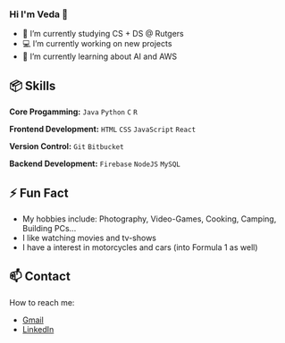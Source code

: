 ### Hi I'm Veda 👋

- 🔭 I’m currently studying CS + DS @ Rutgers
- 💻 I’m currently working on new projects
- 🌱 I’m currently learning about AI and AWS

## 📦 Skills

**Core Progamming:** `Java` `Python` `C` `R`

**Frontend Development:** `HTML` `CSS` `JavaScript` `React`
 
**Version Control:** `Git` `Bitbucket`

**Backend Development:** `Firebase` `NodeJS` `MySQL`
 
## ⚡ Fun Fact 

- My hobbies include: Photography, Video-Games, Cooking, Camping, Building PCs...
- I like watching movies and tv-shows
- I have a interest in motorcycles and cars (into Formula 1 as well)

## 📫 Contact

 How to reach me:
 - [Gmail](veda.yakkali3@gmail.com)
 - [LinkedIn](https://www.linkedin.com/in/vedayakkali28/)
